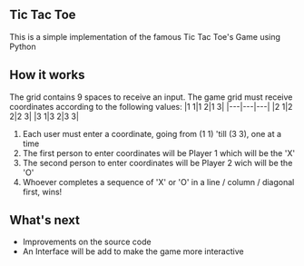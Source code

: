 ## Tic Tac Toe
This is a simple implementation of the famous Tic Tac Toe's Game using Python

## How it works
The grid contains 9 spaces to receive an input. The game grid must receive coordinates according to the following values:
|1 1|1 2|1 3|
|---|---|---|
|2 1|2 2|2 3|
|3 1|3 2|3 3|

1. Each user must enter a coordinate, going from (1 1) 'till (3 3), one at a time
2. The first person to enter coordinates will be Player 1 which will be the 'X'
3. The second person to enter coordinates will be Player 2 wich will be the 'O'
4. Whoever completes a sequence of 'X' or 'O' in a line / column / diagonal first, wins!


## What's next
- Improvements  on the source code
- An Interface will be add to make the game more interactive
